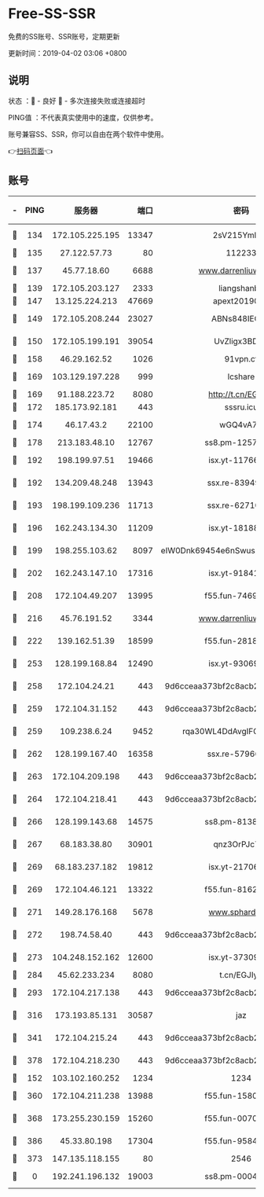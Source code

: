# Free-SS-SSR

免费的SS账号、SSR账号，定期更新

更新时间：2019-04-02 03:06 +0800

## 说明

状态     ：🙂 - 良好 🙁 - 多次连接失败或连接超时

PING值   ：不代表真实使用中的速度，仅供参考。

账号兼容SS、SSR，你可以自由在两个软件中使用。

👉[扫码页面](https://liesauer.github.io/Free-SS-SSR/)👈

## 账号

|-|PING|服务器|端口|密码|加密方式|区域|
|:----:|:----:|:-----:|-----:|:----:|:----:|:----:|
|🙂|134|172.105.225.195|13347|2sV215YmlGvf|aes-256-cfb|JP|
|🙂|135|27.122.57.73|80|112233|chacha20|CN|
|🙂|137|45.77.18.60|6688|www.darrenliuwei.com|aes-256-cfb|JP|
|🙂|139|172.105.203.127|2333|liangshanbo|chacha20|JP|
|🙂|147|13.125.224.213|47669|apext2019001|chacha20|KR|
|🙂|149|172.105.208.244|23027|ABNs848IEOQh|aes-256-cfb|JP|
|🙂|150|172.105.199.191|39054|UvZligx3BDaG|aes-256-cfb|JP|
|🙂|158|46.29.162.52|1026|91vpn.cf|rc4-md5|RU|
|🙂|169|103.129.197.228|999|lcshare|aes-256-cfb|CN|
|🙂|169|91.188.223.72|8080|http://t.cn/EGJIyrl|rc4-md5|RU|
|🙂|172|185.173.92.181|443|sssru.icu|rc4-md5|RU|
|🙂|174|46.17.43.2|22100|wGQ4vA7D|aes-256-gcm|RU|
|🙂|178|213.183.48.10|12767|ss8.pm-12571490|rc4-md5|RU|
|🙂|192|198.199.97.51|19466|isx.yt-11766801|aes-256-cfb|US|
|🙂|192|134.209.48.248|13943|ssx.re-83949387|aes-256-cfb|US|
|🙂|193|198.199.109.236|11713|ssx.re-62710201|aes-256-cfb|US|
|🙂|196|162.243.134.30|11209|isx.yt-18188143|aes-256-cfb|US|
|🙂|199|198.255.103.62|8097|eIW0Dnk69454e6nSwuspv9DmS201tQ0D|aes-256-cfb|US|
|🙂|202|162.243.147.10|17316|isx.yt-91841269|aes-256-cfb|US|
|🙂|208|172.104.49.207|13995|f55.fun-74699479|aes-256-cfb|SG|
|🙂|216|45.76.191.52|3344|www.darrenliuwei.com|aes-256-cfb|AU|
|🙂|222|139.162.51.39|18599|f55.fun-28185958|aes-256-cfb|SG|
|🙂|253|128.199.168.84|12490|isx.yt-93069094|aes-256-cfb|SG|
|🙂|258|172.104.24.21|443|9d6cceaa373bf2c8acb22e60b6a58be6|aes-256-cfb|US|
|🙂|259|172.104.31.152|443|9d6cceaa373bf2c8acb22e60b6a58be6|aes-256-cfb|US|
|🙂|259|109.238.6.24|9452|rqa30WL4DdAvgIFG6Fs3znzTa|aes-256-cfb|FR|
|🙂|262|128.199.167.40|16358|ssx.re-57966944|aes-256-cfb|SG|
|🙂|263|172.104.209.198|443|9d6cceaa373bf2c8acb22e60b6a58be6|aes-256-cfb|US|
|🙂|264|172.104.218.41|443|9d6cceaa373bf2c8acb22e60b6a58be6|aes-256-cfb|US|
|🙂|266|128.199.143.68|14575|ss8.pm-81386371|aes-256-cfb|SG|
|🙂|267|68.183.38.80|30901|qnz3OrPJc7Tk|aes-256-cfb|GB|
|🙂|269|68.183.237.182|19812|isx.yt-21706828|aes-256-cfb|SG|
|🙂|269|172.104.46.121|13322|f55.fun-81625110|aes-256-cfb|SG|
|🙂|271|149.28.176.168|5678|www.sphard.com|aes-256-cfb|SG|
|🙂|272|198.74.58.40|443|9d6cceaa373bf2c8acb22e60b6a58be6|aes-256-cfb|US|
|🙂|273|104.248.152.162|12600|isx.yt-37309873|aes-256-cfb|SG|
|🙂|284|45.62.233.234|8080|t.cn/EGJIyrl|rc4-md5|CA|
|🙂|293|172.104.217.138|443|9d6cceaa373bf2c8acb22e60b6a58be6|aes-256-cfb|US|
|🙂|316|173.193.85.131|30587|jaz|aes-256-cfb|US|
|🙂|341|172.104.215.24|443|9d6cceaa373bf2c8acb22e60b6a58be6|aes-256-cfb|US|
|🙂|378|172.104.218.230|443|9d6cceaa373bf2c8acb22e60b6a58be6|aes-256-cfb|US|
|🙂|152|103.102.160.252|1234|1234|rc4-md5|JP|
|🙂|360|172.104.211.238|13988|f55.fun-15804066|aes-256-cfb|US|
|🙂|368|173.255.230.159|15260|f55.fun-00704819|aes-256-cfb|US|
|🙂|386|45.33.80.198|17304|f55.fun-95842337|aes-256-cfb|US|
|🙁|373|147.135.118.155|80|2546|chacha20|US|
|🙁|0|192.241.196.132|19003|ss8.pm-00046267|aes-256-cfb|US|

